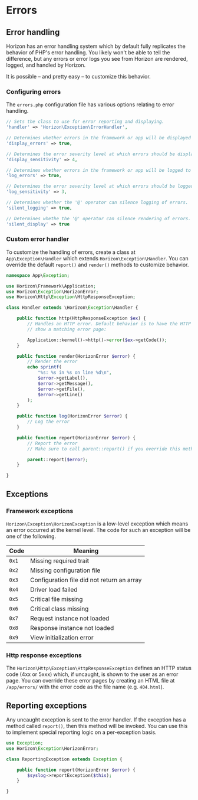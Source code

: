 # Errors

## Error handling

Horizon has an error handling system which by default fully replicates the behavior of PHP's error handling. You
likely won't be able to tell the difference, but any errors or error logs you see from Horizon are rendered, logged, and
handled by Horizon.

It is possible – and pretty easy – to customize this behavior.

### Configuring errors

The `errors.php` configuration file has various options relating to error handling.

```php
// Sets the class to use for error reporting and displaying.
'handler' => 'Horizon\Exception\ErrorHandler',

// Determines whether errors in the framework or app will be displayed in detail in the response.
'display_errors' => true,

// Determines the error severity level at which errors should be displayed.
'display_sensitivity' => 4,

// Determines whether errors in the framework or app will be logged to the filesystem.
'log_errors' => true,

// Determines the error severity level at which errors should be logged.
'log_sensitivity' => 3,

// Determines whether the '@' operator can silence logging of errors.
'silent_logging' => true,

// Determines whethe the '@' operator can silence rendering of errors.
'silent_display' => true
```

### Custom error handler

To customize the handling of errors, create a class at `App\Exception\Handler` which extends `Horizon\Exception\Handler`.
You can override the default `report()` and `render()` methods to customize behavior.

```php
namespace App\Exception;

use Horizon\Framework\Application;
use Horizon\Exception\HorizonError;
use Horizon\Http\Exception\HttpResponseException;

class Handler extends \Horizon\Exception\Handler {

    public function http(HttpResponseException $ex) {
        // Handles an HTTP error. Default behavior is to have the HTTP kernel
        // show a matching error page:

        Application::kernel()->http()->error($ex->getCode());
    }

    public function render(HorizonError $error) {
        // Render the error
        echo sprintf(
            "%s: %s in %s on line %d\n",
            $error->getLabel(),
            $error->getMessage(),
            $error->getFile(),
            $error->getLine()
        );
    }

    public function log(HorizonError $error) {
        // Log the error
    }

    public function report(HorizonError $error) {
        // Report the error
        // Make sure to call parent::report() if you override this method.

        parent::report($error);
    }

}
```

## Exceptions

### Framework exceptions

`Horizon\Exception\HorizonException` is a low-level exception which means an error occurred at the kernel level. The
code for such an exception will be one of the following.

|Code|Meaning|
|---|---|
|`0x1`|Missing required trait|
|`0x2`|Missing configuration file|
|`0x3`|Configuration file did not return an array|
|`0x4`|Driver load failed|
|`0x5`|Critical file missing|
|`0x6`|Critical class missing|
|`0x7`|Request instance not loaded|
|`0x8`|Response instance not loaded|
|`0x9`|View initialization error|

### Http response exceptions

The `Horizon\Http\Exception\HttpResponseException` defines an HTTP status code (4xx or 5xxx) which, if uncaught, is
shown to the user as an error page. You can override these error pages by creating an HTML file at `/app/errors/` with
the error code as the file name (e.g. `404.html`).

## Reporting exceptions

Any uncaught exception is sent to the error handler. If the exception has a method called `report()`, then this method
will be invoked. You can use this to implement special reporting logic on a per-exception basis.

```php
use Exception;
use Horizon\Exception\HorizonError;

class ReportingException extends Exception {

    public function report(HorizonError $error) {
        $syslog->reportException($this);
    }

}
```
